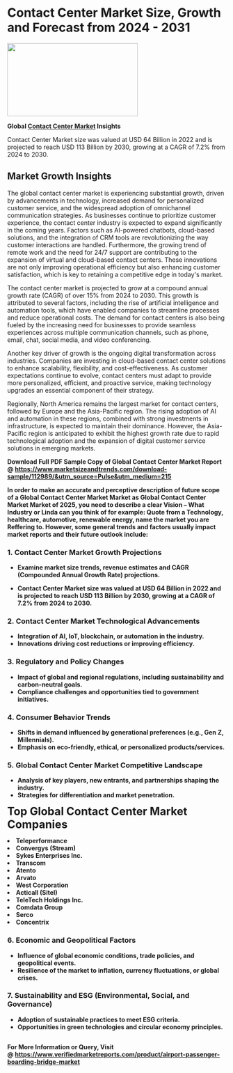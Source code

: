 <H1>Contact Center Market Size, Growth and Forecast from 2024 - 2031</H1><img class="aligncenter size-medium wp-image-584254" src="https://thirdeyenews.in/wp-content/uploads/2024/09/Global-Market-Research-300x168.jpeg" alt="" width="300" height="168" /><p><strong>Global&nbsp;<a href="https://www.marketsizeandtrends.com/download-sample/112989/&amp;utm_source=Pulse&amp;utm_medium=215">Contact Center Market</a> Insights</strong></p><p>Contact Center Market size was valued at USD 64 Billion in 2022 and is projected to reach USD 113 Billion by 2030, growing at a CAGR of 7.2% from 2024 to 2030.</p><p><h2>Market Growth Insights</h2> <p>The global contact center market is experiencing substantial growth, driven by advancements in technology, increased demand for personalized customer service, and the widespread adoption of omnichannel communication strategies. As businesses continue to prioritize customer experience, the contact center industry is expected to expand significantly in the coming years. Factors such as AI-powered chatbots, cloud-based solutions, and the integration of CRM tools are revolutionizing the way customer interactions are handled. Furthermore, the growing trend of remote work and the need for 24/7 support are contributing to the expansion of virtual and cloud-based contact centers. These innovations are not only improving operational efficiency but also enhancing customer satisfaction, which is key to retaining a competitive edge in today's market.</p> <p><strong></strong></p> <p>The contact center market is projected to grow at a compound annual growth rate (CAGR) of over 15% from 2024 to 2030. This growth is attributed to several factors, including the rise of artificial intelligence and automation tools, which have enabled companies to streamline processes and reduce operational costs. The demand for contact centers is also being fueled by the increasing need for businesses to provide seamless experiences across multiple communication channels, such as phone, email, chat, social media, and video conferencing.</p> <p>Another key driver of growth is the ongoing digital transformation across industries. Companies are investing in cloud-based contact center solutions to enhance scalability, flexibility, and cost-effectiveness. As customer expectations continue to evolve, contact centers must adapt to provide more personalized, efficient, and proactive service, making technology upgrades an essential component of their strategy.</p> <p>Regionally, North America remains the largest market for contact centers, followed by Europe and the Asia-Pacific region. The rising adoption of AI and automation in these regions, combined with strong investments in infrastructure, is expected to maintain their dominance. However, the Asia-Pacific region is anticipated to exhibit the highest growth rate due to rapid technological adoption and the expansion of digital customer service solutions in emerging markets.</p> <p><strong></p><p><span class=""><strong>Download Full PDF Sample Copy of Global Contact Center Market Report</strong> @ <a href="https://www.marketsizeandtrends.com/download-sample/112989/&amp;utm_source=Pulse&amp;utm_medium=215" target="_blank">https://www.marketsizeandtrends.com/download-sample/112989/&amp;utm_source=Pulse&amp;utm_medium=215</a></span></p><p>In order to make an accurate and perceptive description of future scope of a Global&nbsp;Contact Center Market Market as Global&nbsp;Contact Center Market Market of 2025, you need to describe a clear Vision &ndash; What Industry or Linda can you think of for example: Quote from a Technology, healthcare, automotive, renewable energy, name the market you are Reffering to. However, some general trends and factors usually impact market reports and their future outlook include:</p><h3>1.&nbsp;<strong>Contact Center Market Growth Projections</strong></h3><ul><li>Examine market size trends, revenue estimates and CAGR (Compounded Annual Growth Rate) projections.</li><li><p>Contact Center Market size was valued at USD 64 Billion in 2022 and is projected to reach USD 113 Billion by 2030, growing at a CAGR of 7.2% from 2024 to 2030.</p></li></ul><h3>2.&nbsp;<strong>Contact Center Market Technological Advancements</strong></h3><ul><li>Integration of AI, IoT, blockchain, or automation in the industry.</li><li>Innovations driving cost reductions or improving efficiency.</li></ul><h3>3.&nbsp;<strong>Regulatory and Policy Changes</strong></h3><ul><li>Impact of global and regional regulations, including sustainability and carbon-neutral goals.</li><li>Compliance challenges and opportunities tied to government initiatives.</li></ul><h3>4.&nbsp;<strong>Consumer Behavior Trends</strong></h3><ul><li>Shifts in demand influenced by generational preferences (e.g., Gen Z, Millennials).</li><li>Emphasis on eco-friendly, ethical, or personalized products/services.</li></ul><h3>5.&nbsp;<strong>Global Contact Center Market Competitive Landscape</strong></h3><ul><li>Analysis of key players, new entrants, and partnerships shaping the industry.</li><li>Strategies for differentiation and market penetration.</li></ul><p data-pm-slice="1 1 []"><span style="color: inherit; font-family: inherit; font-size: 25px;">Top Global Contact Center Market Companies</span></p><div class="" data-test-id=""><p><li>Teleperformance</li><li> Convergys (Stream)</li><li> Sykes Enterprises Inc.</li><li> Transcom</li><li> Atento</li><li> Arvato</li><li> West Corporation</li><li> Acticall (Sitel)</li><li> TeleTech Holdings Inc.</li><li> Comdata Group</li><li> Serco</li><li> Concentrix</li></p></div><h3>6.&nbsp;<strong>Economic and Geopolitical Factors</strong></h3><ul><li>Influence of global economic conditions, trade policies, and geopolitical events.</li><li>Resilience of the market to inflation, currency fluctuations, or global crises.</li></ul><h3>7.&nbsp;<strong>Sustainability and ESG (Environmental, Social, and Governance)</strong></h3><ul><li>Adoption of sustainable practices to meet ESG criteria.</li><li>Opportunities in green technologies and circular economy principles.</li></ul><h2><strong style="font-size: 14px;">For More Information or Query, Visit @&nbsp;</strong><a style="background-color: #ffffff; font-size: 14px;" href="https://www.marketsizeandtrends.com/report/contact-center-market/" target="_blank">https://www.verifiedmarketreports.com/product/airport-passenger-boarding-bridge-market</a></h2>
